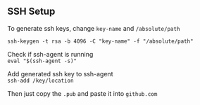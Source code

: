 ## SSH Setup

To generate ssh keys, change `key-name` and `/absolute/path`
```
ssh-keygen -t rsa -b 4096 -C "key-name" -f "/absolute/path"
```

Check if ssh-agent is running<br>
`eval "$(ssh-agent -s)"`

Add generated ssh key to ssh-agent<br>
`ssh-add /key/location`

Then just copy the `.pub` and paste it into `github.com`